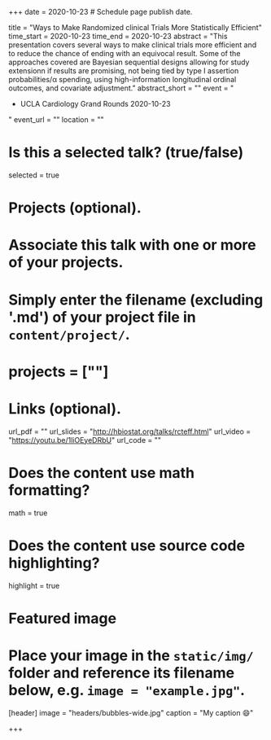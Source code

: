 +++
date = 2020-10-23  # Schedule page publish date.

title = "Ways to Make Randomized clinical Trials More Statistically Efficient"
time_start = 2020-10-23
time_end   = 2020-10-23
abstract = "This presentation covers several ways to make clinical trials more efficient and to reduce the chance of ending with an equivocal result.  Some of the approaches covered are Bayesian sequential designs allowing for study extensionn if results are promising, not being tied by type I assertion probabilities/α spending, using high-information longitudinal ordinal outcomes, and covariate adjustment."
abstract_short = ""
event = "<ul><li>UCLA Cardiology Grand Rounds 2020-10-23</li></ul>"
event_url = ""
location = ""

# Is this a selected talk? (true/false)
selected = true

# Projects (optional).
#   Associate this talk with one or more of your projects.
#   Simply enter the filename (excluding '.md') of your project file in `content/project/`.
# projects = [""]

# Links (optional).
url_pdf = ""
url_slides = "http://hbiostat.org/talks/rcteff.html"
url_video = "https://youtu.be/1liOEyeDRbU"
url_code = ""

# Does the content use math formatting?
math = true

# Does the content use source code highlighting?
highlight = true

# Featured image
# Place your image in the `static/img/` folder and reference its filename below, e.g. `image = "example.jpg"`.
[header]
image = "headers/bubbles-wide.jpg"
caption = "My caption :smile:"

+++
